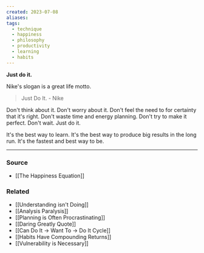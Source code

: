 ```yaml
---
created: 2023-07-08
aliases: 
tags:
  - technique
  - happiness
  - philosophy
  - productivity
  - learning
  - habits
---
```

**Just do it.**

Nike's slogan is a great life motto.

> Just Do It. - Nike

Don't think about it. Don't worry about it. Don't feel the need to for certainty that it's right. Don't waste time and energy planning. Don't try to make it perfect. Don't wait. Just do it.

It's the best way to learn. It's the best way to produce big results in the long run. It's the fastest and best way to be.

****
### Source
- [[The Happiness Equation]]

### Related
- [[Understanding isn't Doing]] 
- [[Analysis Paralysis]]
- [[Planning is Often Procrastinating]] 
- [[Daring Greatly Quote]]
- [[Can Do It → Want To → Do It Cycle]]
- [[Habits Have Compounding Returns]] 
- [[Vulnerability is Necessary]]
